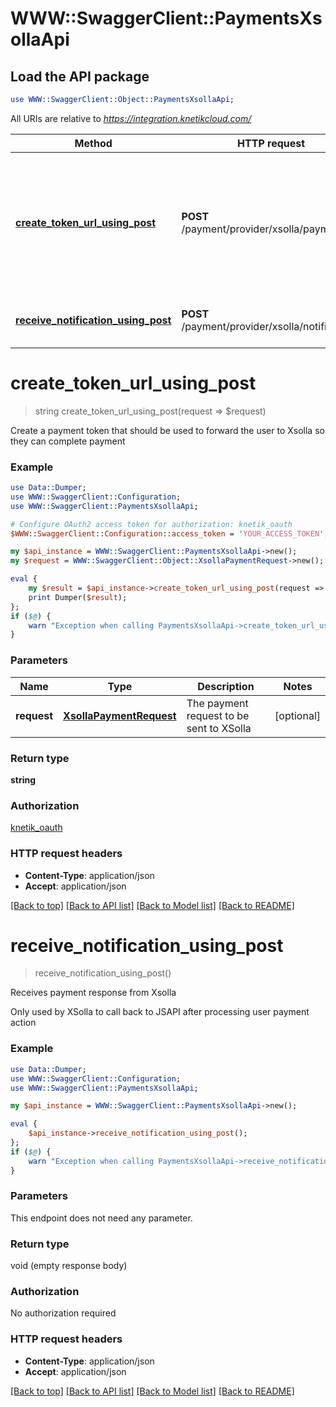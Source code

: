 # WWW::SwaggerClient::PaymentsXsollaApi

## Load the API package
```perl
use WWW::SwaggerClient::Object::PaymentsXsollaApi;
```

All URIs are relative to *https://integration.knetikcloud.com/*

Method | HTTP request | Description
------------- | ------------- | -------------
[**create_token_url_using_post**](PaymentsXsollaApi.md#create_token_url_using_post) | **POST** /payment/provider/xsolla/payment | Create a payment token that should be used to forward the user to Xsolla so they can complete payment
[**receive_notification_using_post**](PaymentsXsollaApi.md#receive_notification_using_post) | **POST** /payment/provider/xsolla/notifications | Receives payment response from Xsolla


# **create_token_url_using_post**
> string create_token_url_using_post(request => $request)

Create a payment token that should be used to forward the user to Xsolla so they can complete payment

### Example 
```perl
use Data::Dumper;
use WWW::SwaggerClient::Configuration;
use WWW::SwaggerClient::PaymentsXsollaApi;

# Configure OAuth2 access token for authorization: knetik_oauth
$WWW::SwaggerClient::Configuration::access_token = 'YOUR_ACCESS_TOKEN';

my $api_instance = WWW::SwaggerClient::PaymentsXsollaApi->new();
my $request = WWW::SwaggerClient::Object::XsollaPaymentRequest->new(); # XsollaPaymentRequest | The payment request to be sent to XSolla

eval { 
    my $result = $api_instance->create_token_url_using_post(request => $request);
    print Dumper($result);
};
if ($@) {
    warn "Exception when calling PaymentsXsollaApi->create_token_url_using_post: $@\n";
}
```

### Parameters

Name | Type | Description  | Notes
------------- | ------------- | ------------- | -------------
 **request** | [**XsollaPaymentRequest**](XsollaPaymentRequest.md)| The payment request to be sent to XSolla | [optional] 

### Return type

**string**

### Authorization

[knetik_oauth](../README.md#knetik_oauth)

### HTTP request headers

 - **Content-Type**: application/json
 - **Accept**: application/json

[[Back to top]](#) [[Back to API list]](../README.md#documentation-for-api-endpoints) [[Back to Model list]](../README.md#documentation-for-models) [[Back to README]](../README.md)

# **receive_notification_using_post**
> receive_notification_using_post()

Receives payment response from Xsolla

Only used by XSolla to call back to JSAPI after processing user payment action

### Example 
```perl
use Data::Dumper;
use WWW::SwaggerClient::Configuration;
use WWW::SwaggerClient::PaymentsXsollaApi;

my $api_instance = WWW::SwaggerClient::PaymentsXsollaApi->new();

eval { 
    $api_instance->receive_notification_using_post();
};
if ($@) {
    warn "Exception when calling PaymentsXsollaApi->receive_notification_using_post: $@\n";
}
```

### Parameters
This endpoint does not need any parameter.

### Return type

void (empty response body)

### Authorization

No authorization required

### HTTP request headers

 - **Content-Type**: application/json
 - **Accept**: application/json

[[Back to top]](#) [[Back to API list]](../README.md#documentation-for-api-endpoints) [[Back to Model list]](../README.md#documentation-for-models) [[Back to README]](../README.md)

